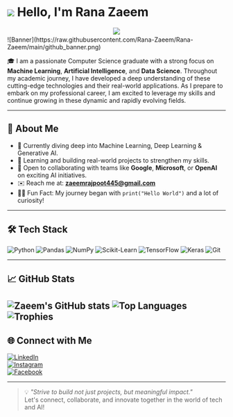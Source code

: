 # <img src="https://media.giphy.com/media/hvRJCLFzcasrR4ia7z/giphy.gif" width="30px"/>  Hello, I'm Rana Zaeem
<div id="header" align="center">
  <img src="https://media.giphy.com/media/M9gbBd9nbDrOTu1Mqx/giphy.gif" width="100"/>
</div>
![Banner](https://raw.githubusercontent.com/Rana-Zaeem/Rana-Zaeem/main/github_banner.png)


🎓 I am a passionate Computer Science graduate with a strong focus on  **Machine Learning**,  **Artificial Intelligence**, and  **Data Science**. Throughout my academic journey, I have developed a deep understanding of these cutting-edge technologies and their real-world applications. As I prepare to embark on my professional career, I am excited to leverage my skills and continue growing in these dynamic and rapidly evolving fields.


---

## 🚀 About Me

- 👀 Currently diving deep into Machine Learning, Deep Learning & Generative AI.
- 🌱 Learning and building real-world projects to strengthen my skills.
- 🤝 Open to collaborating with teams like **Google**, **Microsoft**, or **OpenAI** on exciting AI initiatives.
- ✉️ Reach me at: **zaeemrajpoot445@gmail.com**
- 🧑‍💻 Fun Fact: My journey began with `print("Hello World")` and a lot of curiosity!

---

## 🛠️ Tech Stack
![Python](https://img.shields.io/badge/-Python-3776AB?logo=python&logoColor=white&style=flat)
![Pandas](https://img.shields.io/badge/-Pandas-150458?logo=pandas&logoColor=white&style=flat)
![NumPy](https://img.shields.io/badge/-NumPy-013243?logo=numpy&logoColor=white&style=flat)
![Scikit-Learn](https://img.shields.io/badge/-Scikit--Learn-F7931E?logo=scikit-learn&logoColor=white&style=flat)
![TensorFlow](https://img.shields.io/badge/-TensorFlow-FF6F00?logo=tensorflow&logoColor=white&style=flat)
![Keras](https://img.shields.io/badge/-Keras-D00000?logo=keras&logoColor=white&style=flat)
![Git](https://img.shields.io/badge/-Git-F05032?logo=git&logoColor=white&style=flat)


---

## 📈 GitHub Stats

![Zaeem's GitHub stats](https://github-readme-stats.vercel.app/api?username=Rana-Zaeem&show_icons=true&theme=radical)
![Top Languages](https://github-readme-stats.vercel.app/api/top-langs/?username=Rana-Zaeem&layout=compact&theme=radical)
![Trophies](https://github-profile-trophy.vercel.app/?username=Rana-Zaeem&theme=dracula)
---

## 🌐 Connect with Me

[![LinkedIn](https://img.shields.io/badge/LinkedIn-blue?logo=linkedin&style=flat&logoColor=white)](https://www.linkedin.com/in/zaeems-asghar/)  
[![Instagram](https://img.shields.io/badge/Instagram-E4405F?logo=instagram&style=flat&logoColor=white)](https://www.instagram.com/zaeem.rana.7169/)  
[![Facebook](https://img.shields.io/badge/Facebook-1877F2?logo=facebook&style=flat&logoColor=white)](https://www.facebook.com/zaeem.rana.7169)

---

> 💡 *"Strive to build not just projects, but meaningful impact."*  
> Let's connect, collaborate, and innovate together in the world of tech and AI!
